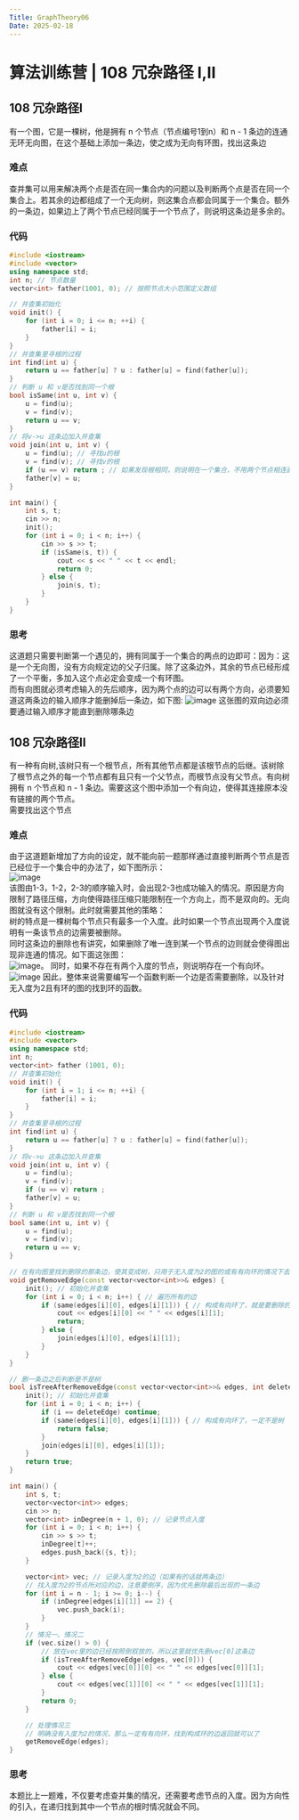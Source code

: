 ```yaml
---
Title: GraphTheory06
Date: 2025-02-18
---
```

# 算法训练营 | 108 冗杂路径 I,II
## 108 冗杂路径I
有一个图，它是一棵树，他是拥有 n 个节点（节点编号1到n）和 n - 1 条边的连通无环无向图，在这个基础上添加一条边，使之成为无向有环图，找出这条边
### 难点
查并集可以用来解决两个点是否在同一集合内的问题以及判断两个点是否在同一个集合上。若其余的边都组成了一个无向树，则这集合点都会同属于一个集合。额外的一条边，如果边上了两个节点已经同属于一个节点了，则说明这条边是多余的。
### 代码
~~~C++
#include <iostream>
#include <vector>
using namespace std;
int n; // 节点数量
vector<int> father(1001, 0); // 按照节点大小范围定义数组

// 并查集初始化
void init() {
    for (int i = 0; i <= n; ++i) {
        father[i] = i;
    }
}
// 并查集里寻根的过程
int find(int u) {
    return u == father[u] ? u : father[u] = find(father[u]);
}
// 判断 u 和 v是否找到同一个根
bool isSame(int u, int v) {
    u = find(u);
    v = find(v);
    return u == v;
}
// 将v->u 这条边加入并查集
void join(int u, int v) {
    u = find(u); // 寻找u的根
    v = find(v); // 寻找v的根
    if (u == v) return ; // 如果发现根相同，则说明在一个集合，不用两个节点相连直接返回
    father[v] = u;
}

int main() {
    int s, t;
    cin >> n;
    init();
    for (int i = 0; i < n; i++) {
        cin >> s >> t;
        if (isSame(s, t)) {
            cout << s << " " << t << endl;
            return 0;
        } else {
            join(s, t);
        }
    }
}
~~~
### 思考
这道题只需要判断第一个遇见的，拥有同属于一个集合的两点的边即可：因为：这是一个无向图，没有方向规定边的父子归属。除了这条边外，其余的节点已经形成了一个平衡，多加入这个点必定会变成一个有环图。\
而有向图就必须考虑输入的先后顺序，因为两个点的边可以有两个方向，必须要知道这两条边的输入顺序才能删掉后一条边，如下图:
![image](https://github.com/user-attachments/assets/d4efee0d-106f-4295-a648-97b0c439e782)
这张图的双向边必须要通过输入顺序才能直到删除哪条边
## 108 冗杂路径II
有一种有向树,该树只有一个根节点，所有其他节点都是该根节点的后继。该树除了根节点之外的每一个节点都有且只有一个父节点，而根节点没有父节点。有向树拥有 n 个节点和 n - 1 条边。需要这这个图中添加一个有向边，使得其连接原本没有链接的两个节点。\
需要找出这个节点
### 难点
由于这道题新增加了方向的设定，就不能向前一题那样通过直接判断两个节点是否已经位于一个集合中的办法了，如下图所示：\
![image](https://github.com/user-attachments/assets/4fffa727-797b-4c9b-af68-2b3eac29d0c8)\
该图由1-3，1-2，2-3的顺序输入时，会出现2-3也成功输入的情况。原因是方向限制了路径压缩，方向使得路径压缩只能限制在一个方向上，而不是双向的。无向图就没有这个限制。此时就需要其他的策略：\
树的特点是一棵树每个节点只有最多一个入度。此时如果一个节点出现两个入度说明有一条该节点的边需要被删除。\
同时这条边的删除也有讲究，如果删除了唯一连到某一个节点的边则就会使得图出现非连通的情况。如下面这张图：\
![image](https://github.com/user-attachments/assets/54919152-973e-43d7-a019-749c6dcaea31)。
同时，如果不存在有两个入度的节点，则说明存在一个有向环。\
![image](https://github.com/user-attachments/assets/205082de-c044-45b2-a339-c8e8c02754ee)
因此，整体来说需要编写一个函数判断一个边是否需要删除，以及针对无入度为2且有环的图的找到环的函数。
### 代码
~~~C++
#include <iostream>
#include <vector>
using namespace std;
int n;
vector<int> father (1001, 0);
// 并查集初始化
void init() {
    for (int i = 1; i <= n; ++i) {
        father[i] = i;
    }
}
// 并查集里寻根的过程
int find(int u) {
    return u == father[u] ? u : father[u] = find(father[u]);
}
// 将v->u 这条边加入并查集
void join(int u, int v) {
    u = find(u);
    v = find(v);
    if (u == v) return ;
    father[v] = u;
}
// 判断 u 和 v是否找到同一个根
bool same(int u, int v) {
    u = find(u);
    v = find(v);
    return u == v;
}

// 在有向图里找到删除的那条边，使其变成树，只用于无入度为2的图的或有有向环的情况下去边
void getRemoveEdge(const vector<vector<int>>& edges) {
    init(); // 初始化并查集
    for (int i = 0; i < n; i++) { // 遍历所有的边
        if (same(edges[i][0], edges[i][1])) { // 构成有向环了，就是要删除的边
            cout << edges[i][0] << " " << edges[i][1];
            return;
        } else {
            join(edges[i][0], edges[i][1]);
        }
    }
}

// 删一条边之后判断是不是树
bool isTreeAfterRemoveEdge(const vector<vector<int>>& edges, int deleteEdge) {
    init(); // 初始化并查集
    for (int i = 0; i < n; i++) {
        if (i == deleteEdge) continue;
        if (same(edges[i][0], edges[i][1])) { // 构成有向环了，一定不是树
            return false;
        }
        join(edges[i][0], edges[i][1]);
    }
    return true;
}

int main() {
    int s, t;
    vector<vector<int>> edges;
    cin >> n;
    vector<int> inDegree(n + 1, 0); // 记录节点入度
    for (int i = 0; i < n; i++) {
        cin >> s >> t;
        inDegree[t]++;
        edges.push_back({s, t});
    }

    vector<int> vec; // 记录入度为2的边（如果有的话就两条边）
    // 找入度为2的节点所对应的边，注意要倒序，因为优先删除最后出现的一条边
    for (int i = n - 1; i >= 0; i--) {
        if (inDegree[edges[i][1]] == 2) {
            vec.push_back(i);
        }
    }
    // 情况一、情况二
    if (vec.size() > 0) {
        // 放在vec里的边已经按照倒叙放的，所以这里就优先删vec[0]这条边
        if (isTreeAfterRemoveEdge(edges, vec[0])) {
            cout << edges[vec[0]][0] << " " << edges[vec[0]][1];
        } else {
            cout << edges[vec[1]][0] << " " << edges[vec[1]][1];
        }
        return 0;
    }

    // 处理情况三
    // 明确没有入度为2的情况，那么一定有有向环，找到构成环的边返回就可以了
    getRemoveEdge(edges);
}
~~~
### 思考
本题比上一题难，不仅要考虑查并集的情况，还需要考虑节点的入度。因为方向性的引入，在递归找到其中一个节点的根时情况就会不同。


